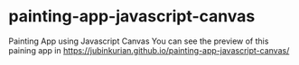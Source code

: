 # painting-app-javascript-canvas
Painting App using Javascript Canvas
You can see the preview of this paining app in https://jubinkurian.github.io/painting-app-javascript-canvas/
